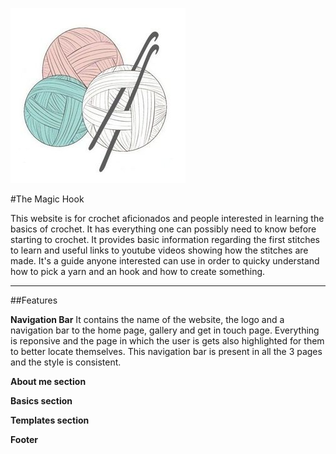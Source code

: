 ![The magic hook logo](assets/images/logo-yarns.jpeg)

#The Magic Hook

This website is for crochet aficionados and people interested in learning the basics of crochet. It has everything one can possibly need to know before starting to crochet. It provides basic information regarding the first stitches to learn and useful links to youtube videos showing how the stitches are made. It's a guide anyone interested can use in order to quicky understand how to pick a yarn and an hook and how to create something. 

----
##Features

__Navigation Bar__ It contains the name of the website, the logo and a navigation bar to the home page, gallery and get in touch page. Everything is reponsive and the page in which the user is gets also highlighted for them to better locate themselves. This navigation bar is present in all the 3 pages and the style is consistent. 

__About me section__

__Basics section__

__Templates section__

__Footer__